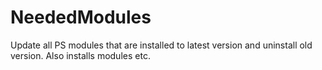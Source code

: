 # NeededModules
Update all PS modules that are installed to latest version and uninstall old version. Also installs modules etc.
